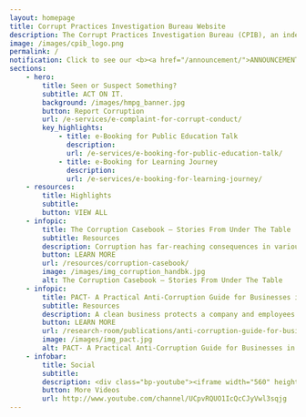 ```yaml
---
layout: homepage
title: Corrupt Practices Investigation Bureau Website
description: The Corrupt Practices Investigation Bureau (CPIB), an independent agency, is responsible for the investigation and prevention of corruption in Singapore.
image: /images/cpib_logo.png
permalink: /
notification: Click to see our <b><a href="/announcement/">ANNOUNCEMENT</a></b>
sections:
    - hero:
        title: Seen or Suspect Something?
        subtitle: ACT ON IT.
        background: /images/hmpg_banner.jpg
        button: Report Corruption
        url: /e-services/e-complaint-for-corrupt-conduct/
        key_highlights:
            - title: e-Booking for Public Education Talk
              description: 
              url: /e-services/e-booking-for-public-education-talk/
            - title: e-Booking for Learning Journey
              description: 
              url: /e-services/e-booking-for-learning-journey/
    - resources:
        title: Highlights
        subtitle: 
        button: VIEW ALL
    - infopic:
        title: The Corruption Casebook – Stories From Under The Table
        subtitle: Resources
        description: Corruption has far-reaching consequences in various aspects of society. As part of CPIB’s prevention and outreach efforts, the CPIB has developed an e-Book titled "<B>The Corruption Casebook - Stories From Under The Table</b>" featuring stories on past cases of corruption.
        button: LEARN MORE
        url: /resources/corruption-casebook/
        image: /images/img_corruption_handbk.jpg
        alt: The Corruption Casebook – Stories From Under The Table
    - infopic:
        title: PACT- A Practical Anti-Corruption Guide for Businesses in Singapore
        subtitle: Resources
        description: A clean business protects a company and employees from being caught in thorny and compromising situations. As part of the CPIB’s commitment to combat corruption in the private sector, we have developed <b>PACT - A Practical Anti-Corruption Guide for Businesses in Singapore</b> to help domestic business owners prevent corruption in their companies.
        button: LEARN MORE
        url: /research-room/publications/anti-corruption-guide-for-businesses/
        image: /images/img_pact.jpg
        alt: PACT- A Practical Anti-Corruption Guide for Businesses in Singapore
    - infobar:
        title: Social
        subtitle: 
        description: <div class="bp-youtube"><iframe width="560" height="315" src="https://www.youtube.com/embed/U-dn5e_h2XM" title="YouTube video player" frameborder="0" allow="accelerometer; autoplay; clipboard-write; encrypted-media; gyroscope; picture-in-picture" allowfullscreen></iframe></div>
        button: More Videos
        url: http://www.youtube.com/channel/UCpvRQUO1IcQcCJyVwl3sqjg
---
```


